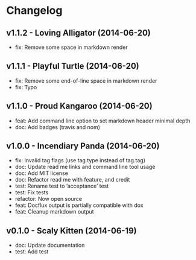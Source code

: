 Changelog
=========

v1.1.2 - Loving Alligator (2014-06-20) 
----------------------------------------------------------------------

  - fix: Remove some space in markdown render


v1.1.1 - Playful Turtle (2014-06-20) 
----------------------------------------------------------------------

  - fix: Remove some end-of-line space in markdown render
  - fix: Typo


v1.1.0 - Proud Kangaroo (2014-06-20) 
----------------------------------------------------------------------

  - feat: Add command line option to set markdown header minimal depth
  - doc: Add badges (travis and nom)


v1.0.0 - Incendiary Panda (2014-06-20) 
----------------------------------------------------------------------

  - fix: Invalid tag flags (use tag.type instead of tag.tag)
  - doc: Update read me links and command line tool usage
  - doc: Add MIT license
  - doc: Refactor read me with feature, and credit
  - test: Rename test to ’acceptance’ test
  - test: Fix tests
  - refactor: Now open source
  - feat: Docflux output is partially compatible with dox
  - feat: Cleanup markdown output


v0.1.0 - Scaly Kitten (2014-06-19) 
----------------------------------------------------------------------

  - doc: Update documentation
  - test: Add test


